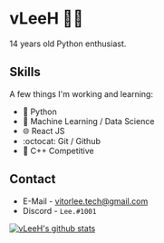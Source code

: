 # vLeeH 👨‍💻 
14 years old Python enthusiast.

## Skills 
A few things I'm working and learning:
- 🐍 Python 
- 🤖 Machine Learning  /  Data Science
- 🌐 React JS
- :octocat: Git / Github
- 🔧 C++ Competitive 

## Contact 
- E-Mail - <a>vitorlee.tech@gmail.com</a> 
- Discord - `Lee.#1001` <br>

[![vLeeH's github stats](https://github-readme-stats.vercel.app/api?username=vLeeH&theme=jolly&layout=compact)](https://github.com/vLeeH/)
<br>

